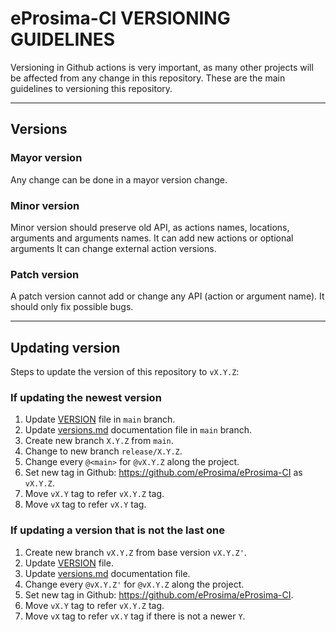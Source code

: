 
# eProsima-CI VERSIONING GUIDELINES

Versioning in Github actions is very important, as many other projects will be affected from any change in this repository.
These are the main guidelines to versioning this repository.

---

## Versions

### Mayor version

Any change can be done in a mayor version change.

### Minor version

Minor version should preserve old API, as actions names, locations, arguments and arguments names.
It can add new actions or optional arguments
It can change external action versions.

### Patch version

A patch version cannot add or change any API (action or argument name).
It should only fix possible bugs.

---

## Updating version

Steps to update the version of this repository to `vX.Y.Z`:

### If updating the newest version

1. Update [VERSION](../VERSION) file in `main` branch.
1. Update [versions.md](../versions.md) documentation file in `main` branch.
1. Create new branch `X.Y.Z` from `main`.
1. Change to new branch `release/X.Y.Z`.
1. Change every `@<main>` for `@vX.Y.Z` along the project.
1. Set new tag in Github: <https://github.com/eProsima/eProsima-CI> as `vX.Y.Z`.
1. Move `vX.Y` tag to refer `vX.Y.Z` tag.
1. Move `vX` tag to refer `vX.Y` tag.

### If updating a version that is not the last one

1. Create new branch `vX.Y.Z` from base version `vX.Y.Z'`.
1. Update [VERSION](../VERSION) file.
1. Update [versions.md](../versions.md) documentation file.
1. Change every `@vX.Y.Z'` for `@vX.Y.Z` along the project.
1. Set new tag in Github: <https://github.com/eProsima/eProsima-CI>.
1. Move `vX.Y` tag to refer `vX.Y.Z` tag.
1. Move `vX` tag to refer `vX.Y` tag if there is not a newer `Y`.

